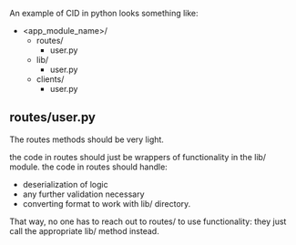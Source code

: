An example of CID in python looks something like:

- <app_module_name>/
  - routes/
    - user.py
  - lib/
    - user.py
  - clients/
    - user.py

## routes/user.py

The routes methods should be very light.

the code in routes should just be wrappers of functionality in the lib/ module. the code in routes should handle:

- deserialization of logic
- any further validation necessary
- converting format to work with lib/ directory.

That way, no one has to reach out to routes/ to use functionality: they just call the appropriate lib/ method instead.
